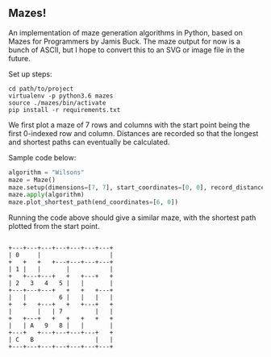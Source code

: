 ## Mazes!

An implementation of maze generation algorithms in Python, based on Mazes for Programmers by Jamis Buck.
The maze output for now is a bunch of ASCII, but I hope to convert this to an SVG or image file in the future.

Set up steps:

```shell
cd path/to/project
virtualenv -p python3.6 mazes
source ./mazes/bin/activate
pip install -r requirements.txt

```

We first plot a maze of 7 rows and columns with the start point being the first 0-indexed row and column.
Distances are recorded so that the longest and shortest paths can eventually be calculated. 

Sample code below:

```python
algorithm = "Wilsons"
maze = Maze()
maze.setup(dimensions=[7, 7], start_coordinates=[0, 0], record_distance=True)
maze.apply(algorithm)
maze.plot_shortest_path(end_coordinates=[6, 0])

```

Running the code above should give a similar maze, with the shortest path plotted from the start point. 

```

+---+---+---+---+---+---+---+
| 0     |                   |
+   +   +   +---+---+---+---+
| 1 |   |       |           |
+   +---+---+   +   +---+   +
| 2   3   4   5 |   |       |
+---+---+---+   +   +   +---+
|   |         6 |   |   |   |
+   +   +---+   +   +---+   +
|       |   | 7         |   |
+   +---+   +   +   +   +   +
|   | A   9   8 |   |       |
+---+   +---+---+---+---+   +
| C   B                 |   |
+---+---+---+---+---+---+---+

```

